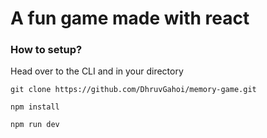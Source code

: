 #  A fun game made with react 

### How to setup?

Head over to the CLI and in your directory

`git clone https://github.com/DhruvGahoi/memory-game.git`

`npm install` 

`npm run dev`
 
